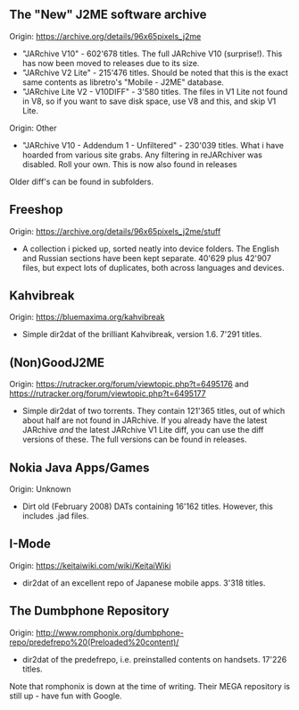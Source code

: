 ## The "New" J2ME software archive
Origin: https://archive.org/details/96x65pixels_j2me
* "JARchive V10" - 602'678 titles. The full JARchive V10 (surprise!). This has now been moved to releases due to its size.
* "JARchive V2 Lite" - 215'476 titles. Should be noted that this is the exact same contents as libretro's "Mobile - J2ME" database.
* "JARchive Lite V2 - V10DIFF" - 3'580 titles. The files in V1 Lite not found in V8, so if you want to save disk space, use V8 and this, and skip V1 Lite.

Origin: Other
* "JARchive V10 - Addendum 1 - Unfiltered" - 230'039 titles. What i have hoarded from various site grabs. Any filtering in reJARchiver was disabled. Roll your own. This is now also found in releases

Older diff's can be found in subfolders.
## Freeshop
Origin: https://archive.org/details/96x65pixels_j2me/stuff
* A collection i picked up, sorted neatly into device folders. The English and Russian sections have been kept separate. 40'629 plus 42'907 files, but expect lots of duplicates, both across languages and devices.
## Kahvibreak
Origin: https://bluemaxima.org/kahvibreak
* Simple dir2dat of the brilliant Kahvibreak, version 1.6. 7'291 titles.
## (Non)GoodJ2ME
Origin: https://rutracker.org/forum/viewtopic.php?t=6495176 and https://rutracker.org/forum/viewtopic.php?t=6495177
* Simple dir2dat of two torrents. They contain 121'365 titles, out of which about half are not found in JARchive. If you already have the latest JARchive *and* the latest JARchive V1 Lite diff, you can use the diff versions of these. The full versions can be found in releases.
## Nokia Java Apps/Games
Origin: Unknown
* Dirt old (February 2008) DATs containing 16'162 titles. However, this includes .jad files.
## I-Mode
Origin: https://keitaiwiki.com/wiki/KeitaiWiki
* dir2dat of an excellent repo of Japanese mobile apps. 3'318 titles.
## The Dumbphone Repository
Origin: http://www.romphonix.org/dumbphone-repo/predefrepo%20(Preloaded%20content)/
* dir2dat of the predefrepo, i.e. preinstalled contents on handsets. 17'226 titles.

Note that romphonix is down at the time of writing. Their MEGA repository is still up - have fun with Google.
 
